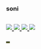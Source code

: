 <h3>soni</h3>


<a href="https://music.apple.com/kr/album/a-book-of-love/1625847626?i=1625847851&l=en"><img src="https://img.shields.io/badge/-FA243C?style=flat&logo=Apple Music&logoColor=white"/>
<img src="https://img.shields.io/badge/-8D1F89?style=flat&logo=Adobe XD&logoColor=FFFFFF"/> 
<a href="https://www.figma.new"><img src="https://img.shields.io/badge/-000000?style=flat&logo=figma&logoColor=FFFFFF"/>
<a href="https://blog.naver.com/lkosoqpmmmm"><img src="https://img.shields.io/badge/blog-2D8C3C?style=flat&logo=bitdefender&logoColor=white&link=https://blog.naver.com/lkosoqpmmmm"/>
---
![fav](./p.png)
